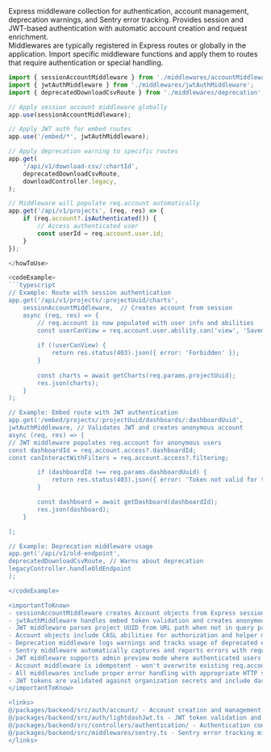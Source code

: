 <summary>
Express middleware collection for authentication, account management, deprecation warnings, and Sentry error tracking. Provides session and JWT-based authentication with automatic account creation and request enrichment.
</summary>

<howToUse>
Middlewares are typically registered in Express routes or globally in the application. Import specific middleware functions and apply them to routes that require authentication or special handling.

```typescript
import { sessionAccountMiddleware } from './middlewares/accountMiddleware';
import { jwtAuthMiddleware } from './middlewares/jwtAuthMiddleware';
import { deprecatedDownloadCsvRoute } from './middlewares/deprecation';

// Apply session account middleware globally
app.use(sessionAccountMiddleware);

// Apply JWT auth for embed routes
app.use('/embed/*', jwtAuthMiddleware);

// Apply deprecation warning to specific routes
app.get(
    '/api/v1/download-csv/:chartId',
    deprecatedDownloadCsvRoute,
    downloadController.legacy,
);

// Middleware will populate req.account automatically
app.get('/api/v1/projects', (req, res) => {
    if (req.account?.isAuthenticated()) {
        // Access authenticated user
        const userId = req.account.user.id;
    }
});

</howToUse>

<codeExample>
```typescript
// Example: Route with session authentication
app.get('/api/v1/projects/:projectUuid/charts', 
    sessionAccountMiddleware,  // Creates account from session
    async (req, res) => {
        // req.account is now populated with user info and abilities
        const userCanView = req.account.user.ability.can('view', 'SavedChart');
        
        if (!userCanView) {
            return res.status(403).json({ error: 'Forbidden' });
        }
        
        const charts = await getCharts(req.params.projectUuid);
        res.json(charts);
    }
);

// Example: Embed route with JWT authentication
app.get('/embed/projects/:projectUuid/dashboards/:dashboardUuid',
jwtAuthMiddleware, // Validates JWT and creates anonymous account
async (req, res) => {
// JWT middleware populates req.account for anonymous users
const dashboardId = req.account.access?.dashboardId;
const canInteractWithFilters = req.account.access?.filtering;

        if (dashboardId !== req.params.dashboardUuid) {
            return res.status(403).json({ error: 'Token not valid for this dashboard' });
        }

        const dashboard = await getDashboard(dashboardId);
        res.json(dashboard);
    }

);

// Example: Deprecation middleware usage
app.get('/api/v1/old-endpoint',
deprecatedDownloadCsvRoute, // Warns about deprecation
legacyController.handleOldEndpoint
);

</codeExample>

<importantToKnow>
- sessionAccountMiddleware creates Account objects from Express session data with helper methods
- jwtAuthMiddleware handles embed token validation and creates anonymous accounts for embed users
- JWT middleware parses project UUID from URL path when not in query parameters
- Account objects include CASL abilities for authorization and helper methods like isAuthenticated()
- Deprecation middleware logs warnings and tracks usage of deprecated endpoints
- Sentry middleware automatically captures and reports errors with request context
- JWT middleware supports admin preview mode where authenticated users can view embed content
- Account middleware is idempotent - won't overwrite existing req.account
- All middlewares include proper error handling with appropriate HTTP status codes
- JWT tokens are validated against organization secrets and include dashboard-specific permissions
</importantToKnow>

<links>
@/packages/backend/src/auth/account/ - Account creation and management utilities
@/packages/backend/src/auth/lightdashJwt.ts - JWT token validation and decoding
@/packages/backend/src/controllers/authentication/ - Authentication controller utilities
@/packages/backend/src/middlewares/sentry.ts - Sentry error tracking middleware
</links>
